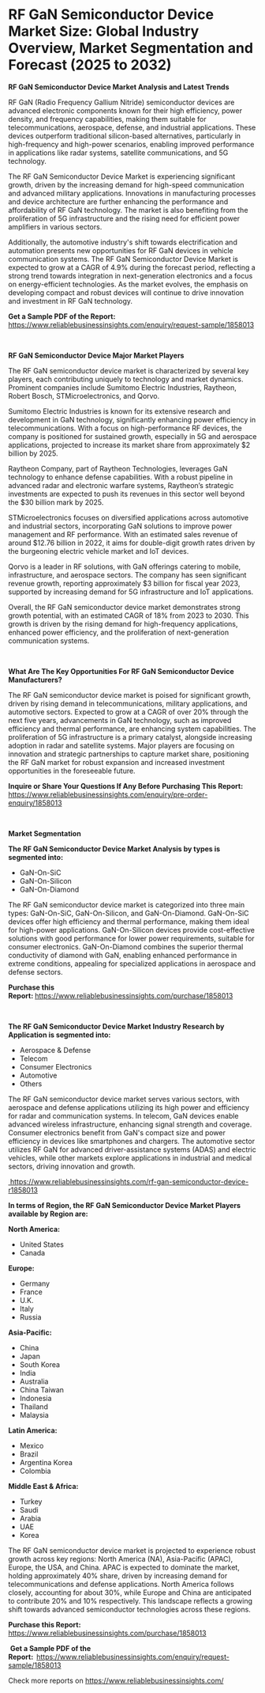 <p><h1>RF GaN Semiconductor Device Market Size: Global Industry Overview, Market Segmentation and Forecast (2025 to 2032)</h1></p><p><strong>RF GaN Semiconductor Device Market Analysis and Latest Trends</strong></p>
<p><p>RF GaN (Radio Frequency Gallium Nitride) semiconductor devices are advanced electronic components known for their high efficiency, power density, and frequency capabilities, making them suitable for telecommunications, aerospace, defense, and industrial applications. These devices outperform traditional silicon-based alternatives, particularly in high-frequency and high-power scenarios, enabling improved performance in applications like radar systems, satellite communications, and 5G technology.</p><p>The RF GaN Semiconductor Device Market is experiencing significant growth, driven by the increasing demand for high-speed communication and advanced military applications. Innovations in manufacturing processes and device architecture are further enhancing the performance and affordability of RF GaN technology. The market is also benefiting from the proliferation of 5G infrastructure and the rising need for efficient power amplifiers in various sectors.</p><p>Additionally, the automotive industry's shift towards electrification and automation presents new opportunities for RF GaN devices in vehicle communication systems. The RF GaN Semiconductor Device Market is expected to grow at a CAGR of 4.9% during the forecast period, reflecting a strong trend towards integration in next-generation electronics and a focus on energy-efficient technologies. As the market evolves, the emphasis on developing compact and robust devices will continue to drive innovation and investment in RF GaN technology.</p></p>
<p><strong>Get a Sample PDF of the Report:&nbsp;</strong> <a href="https://www.reliablebusinessinsights.com/enquiry/request-sample/1858013?utm_campaign=2397&utm_medium=2&utm_source=Github&utm_content=ia&utm_term=13022025&utm_id=rf-gan-semiconductor-device">https://www.reliablebusinessinsights.com/enquiry/request-sample/1858013</a></p>
<p>&nbsp;</p>
<p><strong>RF GaN Semiconductor Device Major Market Players</strong></p>
<p><p>The RF GaN semiconductor device market is characterized by several key players, each contributing uniquely to technology and market dynamics. Prominent companies include Sumitomo Electric Industries, Raytheon, Robert Bosch, STMicroelectronics, and Qorvo. </p><p>Sumitomo Electric Industries is known for its extensive research and development in GaN technology, significantly enhancing power efficiency in telecommunications. With a focus on high-performance RF devices, the company is positioned for sustained growth, especially in 5G and aerospace applications, projected to increase its market share from approximately $2 billion by 2025.</p><p>Raytheon Company, part of Raytheon Technologies, leverages GaN technology to enhance defense capabilities. With a robust pipeline in advanced radar and electronic warfare systems, Raytheon’s strategic investments are expected to push its revenues in this sector well beyond the $30 billion mark by 2025.</p><p>STMicroelectronics focuses on diversified applications across automotive and industrial sectors, incorporating GaN solutions to improve power management and RF performance. With an estimated sales revenue of around $12.76 billion in 2022, it aims for double-digit growth rates driven by the burgeoning electric vehicle market and IoT devices.</p><p>Qorvo is a leader in RF solutions, with GaN offerings catering to mobile, infrastructure, and aerospace sectors. The company has seen significant revenue growth, reporting approximately $3 billion for fiscal year 2023, supported by increasing demand for 5G infrastructure and IoT applications.</p><p>Overall, the RF GaN semiconductor device market demonstrates strong growth potential, with an estimated CAGR of 18% from 2023 to 2030. This growth is driven by the rising demand for high-frequency applications, enhanced power efficiency, and the proliferation of next-generation communication systems.</p></p>
<p>&nbsp;</p>
<p><strong>What Are The Key Opportunities For RF GaN Semiconductor Device Manufacturers?</strong></p>
<p><p>The RF GaN semiconductor device market is poised for significant growth, driven by rising demand in telecommunications, military applications, and automotive sectors. Expected to grow at a CAGR of over 20% through the next five years, advancements in GaN technology, such as improved efficiency and thermal performance, are enhancing system capabilities. The proliferation of 5G infrastructure is a primary catalyst, alongside increasing adoption in radar and satellite systems. Major players are focusing on innovation and strategic partnerships to capture market share, positioning the RF GaN market for robust expansion and increased investment opportunities in the foreseeable future.</p></p>
<p><strong>Inquire or Share Your Questions If Any Before Purchasing This Report:</strong> <a href="https://www.reliablebusinessinsights.com/enquiry/pre-order-enquiry/1858013?utm_campaign=2397&utm_medium=2&utm_source=Github&utm_content=ia&utm_term=13022025&utm_id=rf-gan-semiconductor-device">https://www.reliablebusinessinsights.com/enquiry/pre-order-enquiry/1858013</a></p>
<p>&nbsp;</p>
<p><strong>Market Segmentation</strong></p>
<p><strong>The RF GaN Semiconductor Device Market Analysis by types is segmented into:</strong></p>
<p><ul><li>GaN-On-SiC</li><li>GaN-On-Silicon</li><li>GaN-On-Diamond</li></ul></p>
<p><p>The RF GaN semiconductor device market is categorized into three main types: GaN-On-SiC, GaN-On-Silicon, and GaN-On-Diamond. GaN-On-SiC devices offer high efficiency and thermal performance, making them ideal for high-power applications. GaN-On-Silicon devices provide cost-effective solutions with good performance for lower power requirements, suitable for consumer electronics. GaN-On-Diamond combines the superior thermal conductivity of diamond with GaN, enabling enhanced performance in extreme conditions, appealing for specialized applications in aerospace and defense sectors.</p></p>
<p><strong>Purchase this Report:&nbsp;</strong><a href="https://www.reliablebusinessinsights.com/purchase/1858013?utm_campaign=2397&utm_medium=2&utm_source=Github&utm_content=ia&utm_term=13022025&utm_id=rf-gan-semiconductor-device">https://www.reliablebusinessinsights.com/purchase/1858013</a></p>
<p>&nbsp;</p>
<p><strong>The RF GaN Semiconductor Device Market Industry Research by Application is segmented into:</strong></p>
<p><ul><li>Aerospace & Defense</li><li>Telecom</li><li>Consumer Electronics</li><li>Automotive</li><li>Others</li></ul></p>
<p><p>The RF GaN semiconductor device market serves various sectors, with aerospace and defense applications utilizing its high power and efficiency for radar and communication systems. In telecom, GaN devices enable advanced wireless infrastructure, enhancing signal strength and coverage. Consumer electronics benefit from GaN's compact size and power efficiency in devices like smartphones and chargers. The automotive sector utilizes RF GaN for advanced driver-assistance systems (ADAS) and electric vehicles, while other markets explore applications in industrial and medical sectors, driving innovation and growth.</p></p>
<p><a href="https://www.reliablebusinessinsights.com/rf-gan-semiconductor-device-r1858013?utm_campaign=2397&utm_medium=2&utm_source=Github&utm_content=ia&utm_term=13022025&utm_id=rf-gan-semiconductor-device">&nbsp;https://www.reliablebusinessinsights.com/rf-gan-semiconductor-device-r1858013</a></p>
<p><strong>In terms of Region, the RF GaN Semiconductor Device Market Players available by Region are:</strong></p>
<p>
    <p> <strong> North America: </strong>
        <ul>
            <li>United States</li>
            <li>Canada</li>
        </ul>
        </p> 
    <p> <strong> Europe: </strong>
        <ul>
            <li>Germany</li>
            <li>France</li>
            <li>U.K.</li>
            <li>Italy</li>
            <li>Russia</li>
        </ul>
        </p> 
    <p> <strong> Asia-Pacific: </strong>
        <ul>
            <li>China</li>
            <li>Japan</li>
            <li>South Korea</li>
            <li>India</li>
            <li>Australia</li>
            <li>China Taiwan</li>
            <li>Indonesia</li>
            <li>Thailand</li>
            <li>Malaysia</li>
        </ul>
        </p> 
    <p> <strong> Latin America: </strong>
        <ul>
            <li>Mexico</li>
            <li>Brazil</li>
            <li>Argentina Korea</li>
            <li>Colombia</li>
        </ul>
        </p> 
    <p> <strong> Middle East & Africa: </strong>
        <ul>
            <li>Turkey</li>
            <li>Saudi</li>
            <li>Arabia</li>
            <li>UAE</li>
            <li>Korea</li>
        </ul>
    </p>
    </p>
<p><p>The RF GaN semiconductor device market is projected to experience robust growth across key regions: North America (NA), Asia-Pacific (APAC), Europe, the USA, and China. APAC is expected to dominate the market, holding approximately 40% share, driven by increasing demand for telecommunications and defense applications. North America follows closely, accounting for about 30%, while Europe and China are anticipated to contribute 20% and 10% respectively. This landscape reflects a growing shift towards advanced semiconductor technologies across these regions.</p></p>
<p><strong>Purchase this Report: </strong><a href="https://www.reliablebusinessinsights.com/purchase/1858013?utm_campaign=2397&utm_medium=2&utm_source=Github&utm_content=ia&utm_term=13022025&utm_id=rf-gan-semiconductor-device">https://www.reliablebusinessinsights.com/purchase/1858013</a></p>
<p>&nbsp;<strong>Get a Sample PDF of the Report:&nbsp;&nbsp;</strong><a href="https://www.reliablebusinessinsights.com/enquiry/request-sample/1858013?utm_campaign=2397&utm_medium=2&utm_source=Github&utm_content=ia&utm_term=13022025&utm_id=rf-gan-semiconductor-device">https://www.reliablebusinessinsights.com/enquiry/request-sample/1858013</a></p>
<p><strong></strong></p>
<p>Check more reports on <a href="https://www.reliablebusinessinsights.com/?utm_campaign=2397&utm_medium=2&utm_source=Github&utm_content=ia&utm_term=13022025&utm_id=rf-gan-semiconductor-device">https://www.reliablebusinessinsights.com/</a></p>